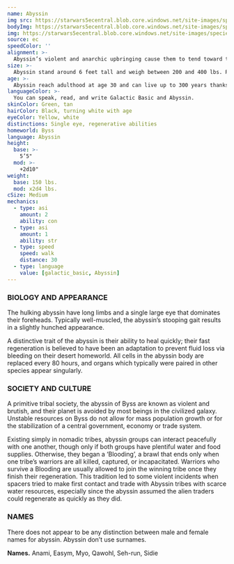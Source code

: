 ```yaml
---
name: Abyssin
img src: https://starwars5ecentral.blob.core.windows.net/site-images/species/species_abyssin.png
bodyImg: https://starwars5ecentral.blob.core.windows.net/site-images/species/species_abyssin.png
img: https://starwars5ecentral.blob.core.windows.net/site-images/species/species_abyssin.png
source: ec
speedColor: ''
alignment: >-
  Abyssin’s violent and anarchic upbringing cause them to tend toward the dark side, though there are exceptions.
size: >-
  Abyssin stand around 6 feet tall and weigh between 200 and 400 lbs. Regardless of your position in that range, your size is Medium.
age: >-
  Abyssin reach adulthood at age 30 and can live up to 300 years thanks to their regenerative abilities.
languageColor: >-
  You can speak, read, and write Galactic Basic and Abyssin. 
skinColor: Green, tan
hairColor: Black, turning white with age
eyeColor: Yellow, white
distinctions: Single eye, regenerative abilities
homeworld: Byss
language: Abyssin
height:
  base: >-
    5’5"
  mod: >-
    +2d10"
weight:
  base: 150 lbs.
  mod: x2d4 lbs.
cSize: Medium
mechanics:
  - type: asi
    amount: 2
    ability: con
  - type: asi
    amount: 1
    ability: str
  - type: speed
    speed: walk
    distance: 30
  - type: language
    value: [galactic_basic, Abyssin]
---
```

### BIOLOGY AND APPEARANCE
The hulking abyssin have long limbs and a single large eye that dominates their foreheads. Typically well-muscled, the abyssin’s stooping gait results in a slightly hunched appearance.

A distinctive trait of the abyssin is their ability to heal quickly; their fast regeneration is believed to have been an adaptation to prevent fluid loss via bleeding on their desert homeworld. All cells in the abyssin body are replaced every 80 hours, and organs which typically were paired in other species appear singularly.

### SOCIETY AND CULTURE
A primitive tribal society, the abyssin of Byss are known as violent and brutish, and their planet is avoided by most beings in the civilized galaxy. Unstable resources on Byss do not allow for mass population growth or for the stabilization of a central government, economy or trade system.

Existing simply in nomadic tribes, abyssin groups can interact peacefully with one another, though only if both groups have plentiful water and food supplies. Otherwise, they began a ‘Blooding’, a brawl that ends only when one tribe’s warriors are all killed, captured, or incapacitated. Warriors who survive a Blooding are usually allowed to join the winning tribe once they finish their regeneration. This tradition led to some violent incidents when spacers tried to make first contact and trade with Abyssin tribes with scarce water resources, especially since the abyssin assumed the alien traders could regenerate as quickly as they did.

### NAMES
There does not appear to be any distinction between male and female names for abyssin. Abyssin don’t use surnames.

__Names.__ Anami, Easym, Myo, Qawohl, Seh-run, Sidie



    